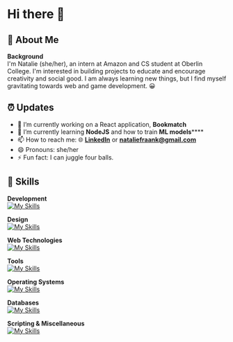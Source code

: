 # Hi there 👋

## 📖 About Me
**Background**</br>
I'm Natalie (she/her), an intern at Amazon and CS student at Oberlin College. I'm interested in building projects to educate and encourage creativity and social good. I am always learning new things, but I find myself gravitating towards web and game development. 😀 

## ⏰ Updates
- 🔭 I’m currently working on a React application, **Bookmatch**
- 🌱 I’m currently learning **NodeJS** and how to train **ML models******
- 📫 How to reach me: 🌐 **[LinkedIn](https://www.linkedin.com/in/nataliefraank/)** or **[nataliefraank@gmail.com](mailto:nataliefraank@gmail.com)**
- 😄 Pronouns: she/her
- ⚡ Fun fact: I can juggle four balls.

## 🔧 Skills 
**Development**</br>
[![My Skills](https://skillicons.dev/icons?i=java,js,nodejs,py,ruby,rust&theme=light)](https://skillicons.dev)

**Design**</br>
[![My Skills](https://skillicons.dev/icons?i=figma,flutter)](https://skillicons.dev)

**Web Technologies**</br>
[![My Skills](https://skillicons.dev/icons?i=html,css)](https://skillicons.dev)

**Tools**</br>
[![My Skills](https://skillicons.dev/icons?i=git,github,vscode,visualstudio)](https://skillicons.dev)

**Operating Systems**</br>
[![My Skills](https://skillicons.dev/icons?i=linux,ubuntu)](https://skillicons.dev)

**Databases**</br>
[![My Skills](https://skillicons.dev/icons?i=mysql)](https://skillicons.dev)

**Scripting & Miscellaneous**</br>
[![My Skills](https://skillicons.dev/icons?i=bash,latex)](https://skillicons.dev)
